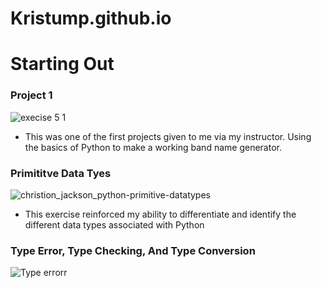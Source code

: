 # Kristump.github.io

# Starting Out
### Project 1
![execise 5 1](https://github.com/user-attachments/assets/3360346d-1c1b-4db1-b616-b6e22e7c52fc)

- This was one of the first projects given to me via my instructor. Using the basics of Python to make a working band name generator.


### Primititve Data Tyes
![christion_jackson_python-primitive-datatypes](https://github.com/user-attachments/assets/e38eaf48-4a6b-492e-a7ec-e45407469afa)

- This exercise reinforced my ability to differentiate and identify the different data types associated with Python

### Type Error, Type Checking, And Type Conversion
![Type errorr](https://github.com/user-attachments/assets/71a86a3c-f22f-4a0f-9588-4865af674f3d)


